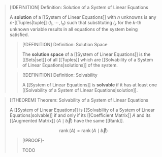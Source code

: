 >[!DEFINITION] Definition: Solution of a System of Linear Equations
>
>A **solution** of a [[System of Linear Equations]] with $n$ unknowns is any $n$-[[Tuples|tuple]] $(l_1, \cdots, l_n)$ such that substituting $l_k$ for the $k$-th unknown variable results in all equations of the system being satisfied.
>
>>[!DEFINITION] Definition: Solution Space
>>
>>The **solution space** of a [[System of Linear Equations]] is the [[Sets|set]] of all [[Tuples]] which are [[Solvability of a System of Linear Equations|solutions]] of the system.
>>
>
>>[!DEFINITION] Definition: Solvability
>>
>>A [[System of Linear Equations]] is **solvable** if it has at least one [[Solvability of a System of Linear Equations|solution]].
>>
>

>[!THEOREM] Theorem: Solvability of a System of Linear Equations
>
>A [[System of Linear Equations]] is [[Solvability of a System of Linear Equations|solvable]] if and only if its [[Coefficient Matrix]] $A$ and its [[Augmented Matrix]] $(A\mid \vec{b})$ have the same [[Rank]].
>
>$$
>\operatorname{rank}(A) = \operatorname{rank}(A\mid\vec{b})
>$$
>
>>[!PROOF]-
>>
>>TODO
>>
>